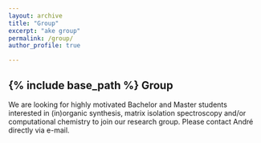 ```yaml
---
layout: archive
title: "Group"
excerpt: "ake group"
permalink: /group/
author_profile: true

---
```


{% include base_path %}
Group
------
We are looking for highly motivated Bachelor and Master students interested in (in)organic synthesis, matrix isolation spectroscopy and/or computational chemistry to join our research group. Please contact André directly via e-mail.





